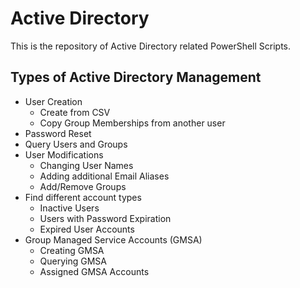 # Active Directory

This is the repository of Active Directory related PowerShell Scripts.

## Types of Active Directory Management

- User Creation
  - Create from CSV
  - Copy Group Memberships from another user
- Password Reset
- Query Users and Groups
- User Modifications
  - Changing User Names
  - Adding additional Email Aliases
  - Add/Remove Groups
- Find different account types
  - Inactive Users
  - Users with Password Expiration
  - Expired User Accounts
- Group Managed Service Accounts (GMSA)
  - Creating GMSA
  - Querying GMSA
  - Assigned GMSA Accounts
